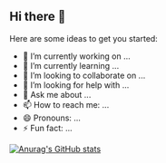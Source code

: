 ## Hi there 👋
Here are some ideas to get you started:

- 🔭 I’m currently working on ...
- 🌱 I’m currently learning ...
- 👯 I’m looking to collaborate on ...
- 🤔 I’m looking for help with ...
- 💬 Ask me about ...
- 📫 How to reach me: ...
- 😄 Pronouns: ...
- ⚡ Fun fact: ...
<!--
**nowzenith/nowzenith** is a ✨ _special_ ✨ repository because its `README.md` (this file) appears on your GitHub profile.
-->


[![Anurag's GitHub stats](https://github-readme-stats.vercel.app/api?username=Now-Siamvayupak&show_icons=true&theme=tokyonight)](https://github.com/anuraghazra/github-readme-stats)
